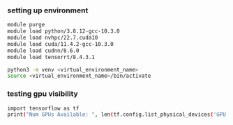 ### setting up environment
```bash
module purge
module load python/3.8.12-gcc-10.3.0
module load nvhpc/22.7.cuda10
module load cuda/11.4.2-gcc-10.3.0
module load cudnn/8.6.0
module load tensorrt/8.4.3.1

python3 -m venv <virtual_environment_name>
source <virtual_environment_name>/bin/activate
```

### testing gpu visibility
```bash
import tensorflow as tf
print("Num GPUs Available: ", len(tf.config.list_physical_devices('GPU')))
```
